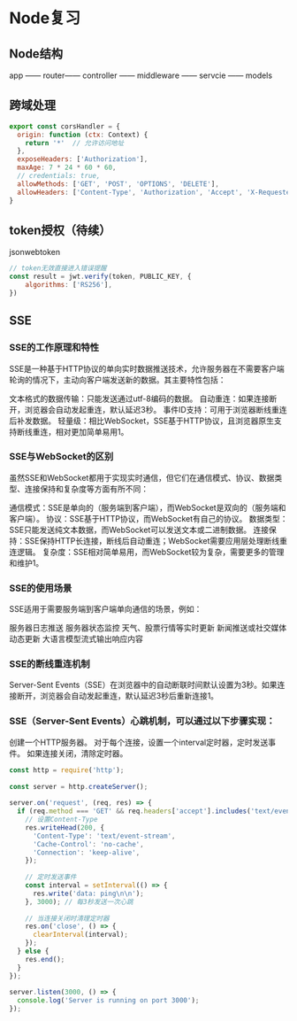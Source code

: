 # Node复习

## Node结构

app —— router—— controller —— middleware —— servcie —— models

## 跨域处理

```javascript
export const corsHandler = {
  origin: function (ctx: Context) {
    return '*'  // 允许访问地址
  },
  exposeHeaders: ['Authorization'],
  maxAge: 7 * 24 * 60 * 60,
  // credentials: true,
  allowMethods: ['GET', 'POST', 'OPTIONS', 'DELETE'],
  allowHeaders: ['Content-Type', 'Authorization', 'Accept', 'X-Requested-With'],
}
```

## token授权（待续）

jsonwebtoken

```javascript
// token无效直接进入错误提醒
const result = jwt.verify(token, PUBLIC_KEY, {
    algorithms: ['RS256'],
})
```


## SSE

### SSE的工作原理和特性
SSE是一种基于HTTP协议的单向实时数据推送技术，允许服务器在不需要客户端轮询的情况下，主动向客户端发送新的数据。其主要特性包括：

‌文本格式的数据传输‌：只能发送通过utf-8编码的数据。
‌自动重连‌：如果连接断开，浏览器会自动发起重连，默认延迟3秒。
‌事件ID支持‌：可用于浏览器断线重连后补发数据。
‌轻量级‌：相比WebSocket，SSE基于HTTP协议，且浏览器原生支持断线重连，相对更加简单易用‌1。

### SSE与WebSocket的区别
虽然SSE和WebSocket都用于实现实时通信，但它们在通信模式、协议、数据类型、连接保持和复杂度等方面有所不同：

‌通信模式‌：SSE是单向的（服务端到客户端），而WebSocket是双向的（服务端和客户端）。
‌协议‌：SSE基于HTTP协议，而WebSocket有自己的协议。
‌数据类型‌：SSE只能发送纯文本数据，而WebSocket可以发送文本或二进制数据。
‌连接保持‌：SSE保持HTTP长连接，断线后自动重连；WebSocket需要应用层处理断线重连逻辑。
‌复杂度‌：SSE相对简单易用，而WebSocket较为复杂，需要更多的管理和维护‌1。

### SSE的使用场景
SSE适用于需要服务端到客户端单向通信的场景，例如：

‌服务器日志推送‌
‌服务器状态监控‌
‌天气、股票行情等实时更新‌
‌新闻推送或社交媒体动态更新‌
‌大语言模型流式输出响应内容‌‌

### SSE的断线重连机制
‌Server-Sent Events（SSE）在浏览器中的自动断联时间默认设置为3秒‌。如果连接断开，浏览器会自动发起重连，默认延迟3秒后重新连接‌1。

### SSE（Server-Sent Events）心跳机制，可以通过以下步骤实现：

创建一个HTTP服务器。
对于每个连接，设置一个interval定时器，定时发送事件。
如果连接关闭，清除定时器。
```javascript
const http = require('http');
 
const server = http.createServer();
 
server.on('request', (req, res) => {
  if (req.method === 'GET' && req.headers['accept'].includes('text/event-stream')) {
    // 设置Content-Type
    res.writeHead(200, {
      'Content-Type': 'text/event-stream',
      'Cache-Control': 'no-cache',
      'Connection': 'keep-alive',
    });
 
    // 定时发送事件
    const interval = setInterval(() => {
      res.write('data: ping\n\n');
    }, 3000); // 每3秒发送一次心跳
 
    // 当连接关闭时清理定时器
    res.on('close', () => {
      clearInterval(interval);
    });
  } else {
    res.end();
  }
});
 
server.listen(3000, () => {
  console.log('Server is running on port 3000');
});
```
